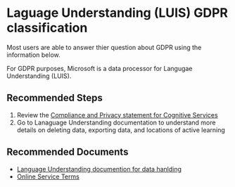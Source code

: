 <properties
	pageTitle="LUIS GDPR"
	description="Information on the GDPR classification for Language Understanding (LUIS)"
	infoBubbleText="GDPR Classification"
	service="LUIS"
	resource=""
	authors="dfulcer"
	ms.author="dfulcer"
	displayOrder=""
	articleId="7aa47040-55cf-4a90-ae23-c80dd414174f"
	diagnosticScenario=""
	selfHelpType="generic"
	supportTopicIds="32683897"
	resourceTags="luis"
	productPesIds="16869"
	cloudEnvironments="public, fairfax"
/>

# Laguage Understanding (LUIS) GDPR classification

Most users are able to answer thier question about GDPR using the information below.

For GDPR purposes, Microsoft is a data processor for Langugae Understanding (LUIS).

## **Recommended Steps**

1. Review the [Compliance and Privacy statement for Cognitive Services](https://azure.microsoft.com/support/legal/cognitive-services-compliance-and-privacy/)
2. Go to Lanaguage Understanding documentation to understand more details on deleting data, exporting data, and locations of active learning


## **Recommended Documents**

* [Language Understanding documention for data hanlding](https://docs.microsoft.com/azure/cognitive-services/luis/luis-user-privacy)
* [Online Service Terms](https://www.microsoftvolumelicensing.com/DocumentSearch.aspx?Mode=3&DocumentTypeId=31)

